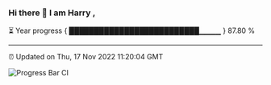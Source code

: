 ### Hi there 👋 I am Harry , 

⏳ Year progress { ██████████████████████████▁▁▁▁ } 87.80 %

---

⏰ Updated on Thu, 17 Nov 2022 11:20:04 GMT

![Progress Bar CI](https://github.com/duykhang68/duykhang68/workflows/Progress%20Bar%20CI/badge.svg)
